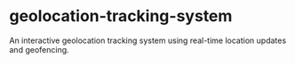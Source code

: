 # geolocation-tracking-system
An interactive geolocation tracking system using real-time location updates and geofencing.
